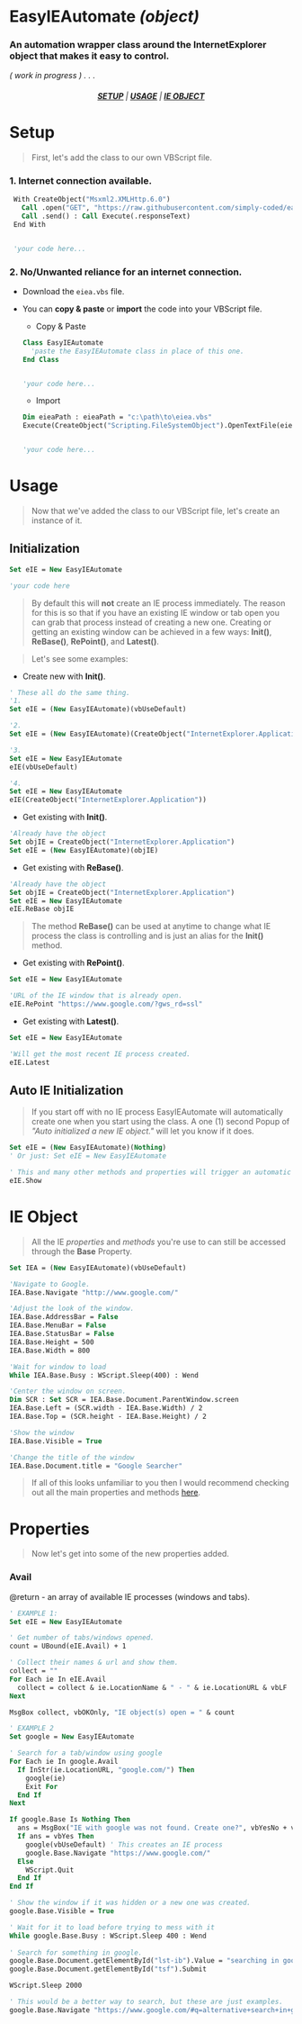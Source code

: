 # EasyIEAutomate *(object)*

### An automation wrapper class around the InternetExplorer object that makes it easy to control.   
*( work in progress ) . . .*

##### <p style="text-align:center;color:grey;">[SETUP](#setup) | [USAGE](#usage) | [IE OBJECT](#ie-object) </p>

# Setup
> First, let's add the class to our own VBScript file.
### 1. Internet connection available.
   ```vb
    With CreateObject("Msxml2.XMLHttp.6.0")
      Call .open("GET", "https://raw.githubusercontent.com/simply-coded/easy-ie-automate/master/eiea.vbs", False)
	  Call .send() : Call Execute(.responseText)
    End With


    'your code here...
   ```

### 2. No/Unwanted reliance for an internet connection.
  * Download the `eiea.vbs` file.
  * You can **copy & paste** or **import** the code into your VBScript file.  

    * Copy & Paste  
    ```vb           
    Class EasyIEAutomate 
      'paste the EasyIEAutomate class in place of this one.
    End Class


    'your code here...
    ```
    * Import 
    ```vb   
    Dim eieaPath : eieaPath = "c:\path\to\eiea.vbs"
    Execute(CreateObject("Scripting.FileSystemObject").OpenTextFile(eieaPath, 1).ReadAll)    


    'your code here...
    ```

# Usage
> Now that we've added the class to our VBScript file, let's create an instance of it.  

## Initialization 
```vb
Set eIE = New EasyIEAutomate

'your code here
```
> By default this will **not** create an IE process immediately. The reason for this is so that if you have an existing IE window or tab open you can grab that process instead of creating a new one. Creating or getting an existing window can be achieved in a few ways: **Init()**, **ReBase()**, **RePoint()**, and **Latest()**.  

> Let's see some examples:

* Create new with **Init()**.
```vb
' These all do the same thing.
'1.
Set eIE = (New EasyIEAutomate)(vbUseDefault) 

'2.
Set eIE = (New EasyIEAutomate)(CreateObject("InternetExplorer.Application"))

'3.
Set eIE = New EasyIEAutomate
eIE(vbUseDefault)

'4.
Set eIE = New EasyIEAutomate
eIE(CreateObject("InternetExplorer.Application"))
```

* Get existing with **Init()**. 
```vb
'Already have the object
Set objIE = CreateObject("InternetExplorer.Application")
Set eIE = (New EasyIEAutomate)(objIE)
```

* Get existing with **ReBase()**. 
```vb
'Already have the object
Set objIE = CreateObject("InternetExplorer.Application")
Set eIE = New EasyIEAutomate
eIE.ReBase objIE
```
> The method **ReBase()** can be used at anytime to change what IE process the class is controlling and is just an alias for the **Init()** method.

* Get existing with **RePoint()**.
```vb
Set eIE = New EasyIEAutomate 

'URL of the IE window that is already open.
eIE.RePoint "https://www.google.com/?gws_rd=ssl"
```

* Get existing with **Latest()**.
```vb
Set eIE = New EasyIEAutomate 

'Will get the most recent IE process created.
eIE.Latest 
```

## Auto IE Initialization
> If you start off with no IE process EasyIEAutomate will automatically create one when you start using the class. A one (1) second Popup of *"Auto initialized a new IE object."* will let you know if it does.
```vb
Set eIE = (New EasyIEAutomate)(Nothing)
' Or just: Set eIE = New EasyIEAutomate 

' This and many other methods and properties will trigger an automatic creation of an IE process if none exist.
eIE.Show 
```

# IE Object

> All the IE *properties* and *methods* you're use to can still be accessed through the **Base** Property.
```vb
Set IEA = (New EasyIEAutomate)(vbUseDefault)

'Navigate to Google.
IEA.Base.Navigate "http://www.google.com/"

'Adjust the look of the window.
IEA.Base.AddressBar = False
IEA.Base.MenuBar = False
IEA.Base.StatusBar = False
IEA.Base.Height = 500
IEA.Base.Width = 800

'Wait for window to load
While IEA.Base.Busy : WScript.Sleep(400) : Wend

'Center the window on screen.
Dim SCR : Set SCR = IEA.Base.Document.ParentWindow.screen
IEA.Base.Left = (SCR.width - IEA.Base.Width) / 2
IEA.Base.Top = (SCR.height - IEA.Base.Height) / 2

'Show the window
IEA.Base.Visible = True

'Change the title of the window
IEA.Base.Document.title = "Google Searcher"
```
> If all of this looks unfamiliar to you then I would recommend checking out all the main properties and methods [here](https://msdn.microsoft.com/en-us/library/aa752084(v=vs.85).aspx).

# Properties
> Now let's get into some of the new properties added.

### Avail 
@return - an array of available IE processes (windows and tabs).
```vb
' EXAMPLE 1:
Set eIE = New EasyIEAutomate

' Get number of tabs/windows opened.
count = UBound(eIE.Avail) + 1

' Collect their names & url and show them.
collect = ""
For Each ie In eIE.Avail
  collect = collect & ie.LocationName & " - " & ie.LocationURL & vbLF  
Next

MsgBox collect, vbOKOnly, "IE object(s) open = " & count
```

```vb
' EXAMPLE 2
Set google = New EasyIEAutomate

' Search for a tab/window using google
For Each ie In google.Avail
  If InStr(ie.LocationURL, "google.com/") Then
    google(ie)
    Exit For
  End If
Next

If google.Base Is Nothing Then
  ans = MsgBox("IE with google was not found. Create one?", vbYesNo + vbQuestion)
  If ans = vbYes Then        
    google(vbUseDefault) ' This creates an IE process
    google.Base.Navigate "https://www.google.com/"    
  Else
    WScript.Quit
  End If
End If

' Show the window if it was hidden or a new one was created.
google.Base.Visible = True

' Wait for it to load before trying to mess with it
While google.Base.Busy : WScript.Sleep 400 : Wend
    
' Search for something in google.
google.Base.Document.getElementById("lst-ib").Value = "searching in google"
google.Base.Document.getElementById("tsf").Submit

WScript.Sleep 2000

' This would be a better way to search, but these are just examples.
google.Base.Navigate "https://www.google.com/#q=alternative+search+in+google"
```